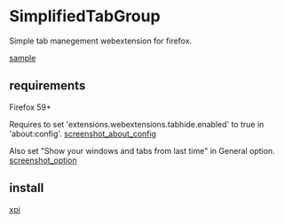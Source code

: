 # SimplifiedTabGroup
Simple tab manegement webextension for firefox.

[sample](screenshots/sample.gif)

## requirements
Firefox 59+

Requires to set 'extensions.webextensions.tabhide.enabled' to true in 'about:config'.
[screenshot_about_config](screenshots/Screenshot_about_config.png)

Also set "Show your windows and tabs from last time" in General option.
[screenshot_option](screenshots/Screenshot_option.png)

## install
[xpi](https://github.com/bulkn/SimplifiedTabGroup/releases/download/0.1.10/simplifiedtabgroup-0.1.10-an.fx.xpi)
